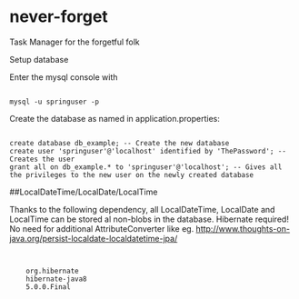 # never-forget
Task Manager for the forgetful folk

Setup database

Enter the mysql console with

<code>
mysql -u springuser -p
</code>

Create the database as named in <path>application.properties</path>:

<code>
create database db_example; -- Create the new database
create user 'springuser'@'localhost' identified by 'ThePassword'; -- Creates the user
grant all on db_example.* to 'springuser'@'localhost'; -- Gives all the privileges to the new user on the newly created database
</code>





##LocalDateTime/LocalDate/LocalTime

Thanks to the following dependency, all LocalDateTime, LocalDate and LocalTime can be stored al non-blobs in the database. Hibernate required! No need for additional AttributeConverter like eg. http://www.thoughts-on-java.org/persist-localdate-localdatetime-jpa/

<code>
<dependency>
    <groupId>org.hibernate</groupId>
    <artifactId>hibernate-java8</artifactId>
    <version>5.0.0.Final</version>
</dependency>
</code>